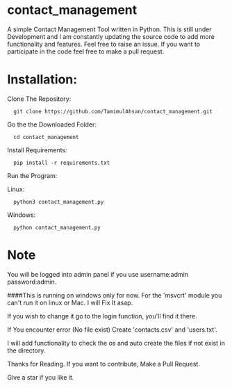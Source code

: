 # contact_management
A simple Contact Management Tool written in Python. 
This is still under Development and I am constantly updating the source code to add more functionality and features. Feel free to raise an issue. If you want to participate in the code feel free to make a pull request.


# Installation:

Clone The Repository:

      git clone https://github.com/TamimulAhsan/contact_management.git
Go the the Downloaded Folder:

      cd contact_management
Install Requirements:

      pip install -r requirements.txt
Run the Program:

Linux:

      python3 contact_management.py
Windows:
      
      python contact_management.py
      
      

# Note 
You will be logged into admin panel if you use username:admin password:admin.

####This is running on windows only for now. For the 'msvcrt' module you can't run it on linux or Mac. I will Fix It asap.

If you wish to change it go to the login function, you'll find it there.

If You encounter error (No file exist) Create 'contacts.csv' and 'users.txt'.


I will add functionality to check the os and auto create the files if not exist in the directory.

Thanks for Reading.
If you want to contribute, Make a Pull Request.

Give a star if you like it.
